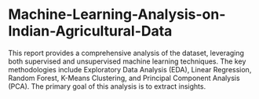 # Machine-Learning-Analysis-on-Indian-Agricultural-Data
This report provides a comprehensive analysis of the dataset, leveraging both supervised and unsupervised machine learning techniques. The key methodologies include Exploratory Data Analysis (EDA), Linear Regression, Random Forest, K-Means Clustering, and Principal Component Analysis (PCA). The primary goal of this analysis is to extract insights.
